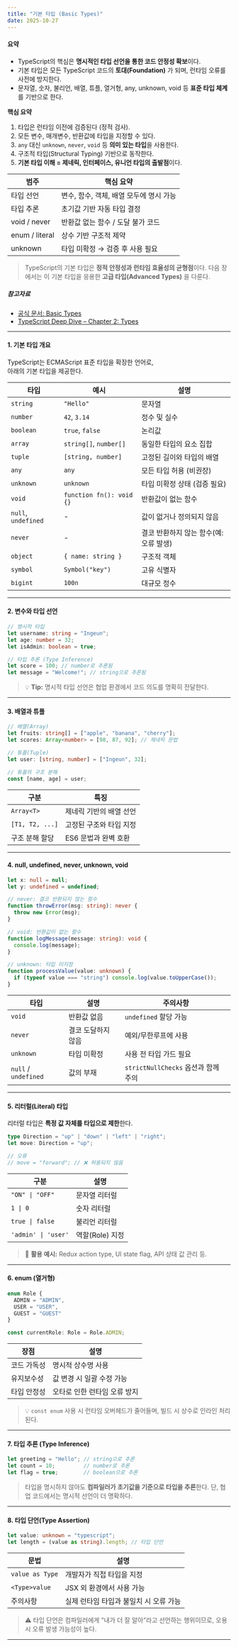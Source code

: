 ```yaml
---
title: "기본 타입 (Basic Types)"
date: 2025-10-27
---
```


#### 요약
- TypeScript의 핵심은 **명시적인 타입 선언을 통한 코드 안정성 확보**이다.  
- 기본 타입은 모든 TypeScript 코드의 **토대(Foundation)** 가 되며, 런타임 오류를 사전에 방지한다.  
- 문자열, 숫자, 불리언, 배열, 튜플, 열거형, any, unknown, void 등 **표준 타입 체계**를 기반으로 한다.  

**핵심 요약**
1. 타입은 런타임 이전에 검증된다 (정적 검사).  
2. 모든 변수, 매개변수, 반환값에 타입을 지정할 수 있다.  
3. `any` 대신 `unknown`, `never`, `void` 등 **의미 있는 타입**을 사용한다.  
4. 구조적 타입(Structural Typing) 기반으로 동작한다.  
5. **기본 타입 이해 = 제네릭, 인터페이스, 유니언 타입의 출발점**이다.  

| 범주             | 핵심 요약                    |
| -------------- | ------------------------ |
| 타입 선언          | 변수, 함수, 객체, 배열 모두에 명시 가능 |
| 타입 추론          | 초기값 기반 자동 타입 결정          |
| void / never   | 반환값 없는 함수 / 도달 불가 코드     |
| enum / literal | 상수 기반 구조적 제약             |
| unknown        | 타입 미확정 → 검증 후 사용 필요      |

> TypeScript의 기본 타입은 **정적 안정성과 런타임 효율성의 균형점**이다.
> 다음 장에서는 이 기본 타입을 응용한 **고급 타입(Advanced Types)** 을 다룬다.

##### 참고자료
- [공식 문서: Basic Types](https://www.typescriptlang.org/docs/handbook/2/everyday-types.html)
- [TypeScript Deep Dive – Chapter 2: Types](https://basarat.gitbook.io/typescript/type-system)

---

#### 1. 기본 타입 개요

TypeScript는 ECMAScript 표준 타입을 확장한 언어로,  
아래의 기본 타입을 제공한다.

| 타입 | 예시 | 설명 |
|------|------|------|
| `string` | `"Hello"` | 문자열 |
| `number` | `42`, `3.14` | 정수 및 실수 |
| `boolean` | `true`, `false` | 논리값 |
| `array` | `string[]`, `number[]` | 동일한 타입의 요소 집합 |
| `tuple` | `[string, number]` | 고정된 길이와 타입의 배열 |
| `any` | `any` | 모든 타입 허용 (비권장) |
| `unknown` | `unknown` | 타입 미확정 상태 (검증 필요) |
| `void` | `function fn(): void {}` | 반환값이 없는 함수 |
| `null`, `undefined` | - | 값이 없거나 정의되지 않음 |
| `never` | - | 결코 반환하지 않는 함수(예: 오류 발생) |
| `object` | `{ name: string }` | 구조적 객체 |
| `symbol` | `Symbol("key")` | 고유 식별자 |
| `bigint` | `100n` | 대규모 정수 |

---

#### 2. 변수와 타입 선언

```ts
// 명시적 타입
let username: string = "Ingeun";
let age: number = 32;
let isAdmin: boolean = true;

// 타입 추론 (Type Inference)
let score = 100; // number로 추론됨
let message = "Welcome!"; // string으로 추론됨
```

> 💡 **Tip:** 명시적 타입 선언은 협업 환경에서 코드 의도를 명확히 전달한다.

---

#### 3. 배열과 튜플

```ts
// 배열(Array)
let fruits: string[] = ["apple", "banana", "cherry"];
let scores: Array<number> = [98, 87, 92]; // 제네릭 문법

// 튜플(Tuple)
let user: [string, number] = ["Ingeun", 32];

// 튜플의 구조 분해
const [name, age] = user;
```

| 구분              | 특징            |
| --------------- | ------------- |
| `Array<T>`      | 제네릭 기반의 배열 선언 |
| `[T1, T2, ...]` | 고정된 구조와 타입 지정 |
| 구조 분해 할당        | ES6 문법과 완벽 호환 |

---

#### 4. null, undefined, never, unknown, void

```ts
let x: null = null;
let y: undefined = undefined;

// never: 결코 반환되지 않는 함수
function throwError(msg: string): never {
  throw new Error(msg);
}

// void: 반환값이 없는 함수
function logMessage(message: string): void {
  console.log(message);
}

// unknown: 타입 미지정
function processValue(value: unknown) {
  if (typeof value === "string") console.log(value.toUpperCase());
}
```

| 타입                   | 설명         | 주의사항                         |
| -------------------- | ---------- | ---------------------------- |
| `void`               | 반환값 없음     | `undefined` 할당 가능            |
| `never`              | 결코 도달하지 않음 | 예외/무한루프에 사용                  |
| `unknown`            | 타입 미확정     | 사용 전 타입 가드 필요                |
| `null` / `undefined` | 값의 부재      | `strictNullChecks` 옵션과 함께 주의 |

---

#### 5. 리터럴(Literal) 타입

리터럴 타입은 **특정 값 자체를 타입으로 제한**한다.

```ts
type Direction = "up" | "down" | "left" | "right";
let move: Direction = "up";

// 오류
// move = "forward"; // ❌ 허용되지 않음
```

| 구분                  | 설명          |
| ------------------- | ----------- |
| `"ON" \| "OFF"`     | 문자열 리터럴     |
| `1 \| 0`            | 숫자 리터럴      |
| `true \| false`     | 불리언 리터럴     |
| `'admin' \| 'user'` | 역할(Role) 지정 |

> 🎯 **활용 예시:** Redux action type, UI state flag, API 상태 값 관리 등.

---

#### 6. enum (열거형)

```ts
enum Role {
  ADMIN = "ADMIN",
  USER = "USER",
  GUEST = "GUEST"
}

const currentRole: Role = Role.ADMIN;
```

| 장점     | 설명               |
| ------ | ---------------- |
| 코드 가독성 | 명시적 상수명 사용       |
| 유지보수성  | 값 변경 시 일괄 수정 가능  |
| 타입 안정성 | 오타로 인한 런타임 오류 방지 |

> 💡 `const enum` 사용 시 런타임 오버헤드가 줄어들며, 빌드 시 상수로 인라인 처리된다.

---

#### 7. 타입 추론 (Type Inference)

```ts
let greeting = "Hello"; // string으로 추론
let count = 10;         // number로 추론
let flag = true;        // boolean으로 추론
```

> 타입을 명시하지 않아도 **컴파일러가 초기값을 기준으로 타입을 추론**한다.
> 단, 협업 코드에서는 명시적 선언이 더 명확하다.

---

#### 8. 타입 단언(Type Assertion)

```ts
let value: unknown = "typescript";
let length = (value as string).length; // 타입 단언
```

| 문법              | 설명                     |
| --------------- | ---------------------- |
| `value as Type` | 개발자가 직접 타입을 지정         |
| `<Type>value`   | JSX 외 환경에서 사용 가능       |
| 주의사항            | 실제 런타임 타입과 불일치 시 오류 가능 |

> ⚠️ 타입 단언은 컴파일러에게 “내가 더 잘 알아”라고 선언하는 행위이므로, 오용 시 오류 발생 가능성이 높다.

---

